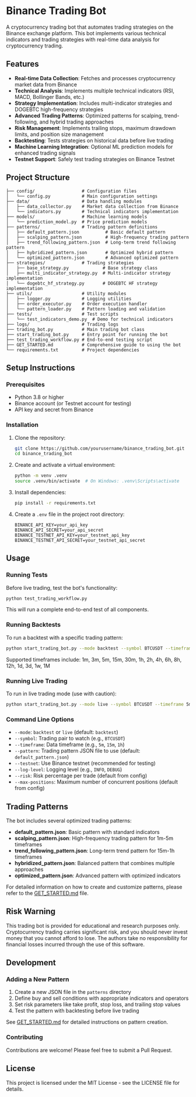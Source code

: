 # Binance Trading Bot

A cryptocurrency trading bot that automates trading strategies on the Binance exchange platform. This bot implements various technical indicators and trading strategies with real-time data analysis for cryptocurrency trading.

## Features

- **Real-time Data Collection**: Fetches and processes cryptocurrency market data from Binance
- **Technical Analysis**: Implements multiple technical indicators (RSI, MACD, Bollinger Bands, etc.)
- **Strategy Implementation**: Includes multi-indicator strategies and DOGEBTC high-frequency strategies
- **Advanced Trading Patterns**: Optimized patterns for scalping, trend-following, and hybrid trading approaches
- **Risk Management**: Implements trailing stops, maximum drawdown limits, and position size management
- **Backtesting**: Tests strategies on historical data before live trading
- **Machine Learning Integration**: Optional ML prediction models for enhanced trading signals
- **Testnet Support**: Safely test trading strategies on Binance Testnet

## Project Structure

```
├── config/                  # Configuration files
│   └── config.py            # Main configuration settings
├── data/                    # Data handling modules
│   ├── data_collector.py    # Market data collection from Binance
│   └── indicators.py        # Technical indicators implementation
├── models/                  # Machine learning models
│   └── prediction_model.py  # Price prediction models
├── patterns/                # Trading pattern definitions
│   ├── default_pattern.json          # Basic default pattern
│   ├── scalping_pattern.json         # High-frequency trading pattern
│   ├── trend_following_pattern.json  # Long-term trend following pattern
│   ├── hybridized_pattern.json       # Optimized hybrid pattern
│   └── optimized_pattern.json        # Advanced optimized pattern
├── strategies/              # Trading strategies
│   ├── base_strategy.py             # Base strategy class
│   ├── multi_indicator_strategy.py  # Multi-indicator strategy implementation
│   └── dogebtc_hf_strategy.py       # DOGEBTC HF strategy implementation
├── utils/                   # Utility modules
│   ├── logger.py            # Logging utilities
│   ├── order_executor.py    # Order execution handler
│   └── pattern_loader.py    # Pattern loading and validation
├── tests/                   # Test scripts
│   └── test_indicators_demo.py  # Demo for technical indicators
├── logs/                    # Trading logs
├── trading_bot.py           # Main trading bot class
├── start_trading_bot.py     # Entry point for running the bot
├── test_trading_workflow.py # End-to-end testing script
├── GET_STARTED.md           # Comprehensive guide to using the bot
└── requirements.txt         # Project dependencies
```

## Setup Instructions

### Prerequisites

- Python 3.8 or higher
- Binance account (or Testnet account for testing)
- API key and secret from Binance

### Installation

1. Clone the repository:
   ```bash
   git clone https://github.com/yourusername/binance_trading_bot.git
   cd binance_trading_bot
   ```

2. Create and activate a virtual environment:
   ```bash
   python -m venv .venv
   source .venv/bin/activate  # On Windows: .venv\Scripts\activate
   ```

3. Install dependencies:
   ```bash
   pip install -r requirements.txt
   ```

4. Create a `.env` file in the project root directory:
   ```
   BINANCE_API_KEY=your_api_key
   BINANCE_API_SECRET=your_api_secret
   BINANCE_TESTNET_API_KEY=your_testnet_api_key
   BINANCE_TESTNET_API_SECRET=your_testnet_api_secret
   ```

## Usage

### Running Tests

Before live trading, test the bot's functionality:

```bash
python test_trading_workflow.py
```

This will run a complete end-to-end test of all components.

### Running Backtests

To run a backtest with a specific trading pattern:

```bash
python start_trading_bot.py --mode backtest --symbol BTCUSDT --timeframe 5m --pattern scalping_pattern.json --testnet
```

Supported timeframes include: 1m, 3m, 5m, 15m, 30m, 1h, 2h, 4h, 6h, 8h, 12h, 1d, 3d, 1w, 1M

### Running Live Trading

To run in live trading mode (use with caution):

```bash
python start_trading_bot.py --mode live --symbol BTCUSDT --timeframe 5m --pattern hybridized_pattern.json --testnet
```

### Command Line Options

- `--mode`: `backtest` or `live` (default: `backtest`)
- `--symbol`: Trading pair to watch (e.g., `BTCUSDT`)
- `--timeframe`: Data timeframe (e.g., `5m`, `15m`, `1h`)
- `--pattern`: Trading pattern JSON file to use (default: `default_pattern.json`)
- `--testnet`: Use Binance testnet (recommended for testing)
- `--log-level`: Logging level (e.g., `INFO`, `DEBUG`)
- `--risk`: Risk percentage per trade (default from config)
- `--max-positions`: Maximum number of concurrent positions (default from config)

## Trading Patterns

The bot includes several optimized trading patterns:

- **default_pattern.json**: Basic pattern with standard indicators
- **scalping_pattern.json**: High-frequency trading pattern for 1m-5m timeframes
- **trend_following_pattern.json**: Long-term trend pattern for 15m-1h timeframes
- **hybridized_pattern.json**: Balanced pattern that combines multiple approaches
- **optimized_pattern.json**: Advanced pattern with optimized indicators

For detailed information on how to create and customize patterns, please refer to the [GET_STARTED.md](GET_STARTED.md) file.

## Risk Warning

This trading bot is provided for educational and research purposes only. Cryptocurrency trading carries significant risk, and you should never invest money that you cannot afford to lose. The authors take no responsibility for financial losses incurred through the use of this software.

## Development

### Adding a New Pattern

1. Create a new JSON file in the `patterns` directory
2. Define buy and sell conditions with appropriate indicators and operators
3. Set risk parameters like take profit, stop loss, and trailing stop values
4. Test the pattern with backtesting before live trading

See [GET_STARTED.md](GET_STARTED.md) for detailed instructions on pattern creation.

### Contributing

Contributions are welcome! Please feel free to submit a Pull Request.

## License

This project is licensed under the MIT License - see the LICENSE file for details.
